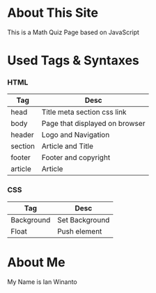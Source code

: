 # About This Site
  This is a Math Quiz Page based on JavaScript

# Used Tags & Syntaxes

###  HTML
  | Tag | Desc |
  | ------ | ------ |
  | head | Title meta section css link |
  | body | Page that displayed on browser |
  | header | Logo and Navigation |
  | section | Article and Title |
  | footer | Footer and copyright |
  | article | Article |

### CSS
  | Tag | Desc |
  | ------ | ------ |
  | Background | Set Background |
  | Float | Push element |

# About Me
  My Name is Ian Winanto
